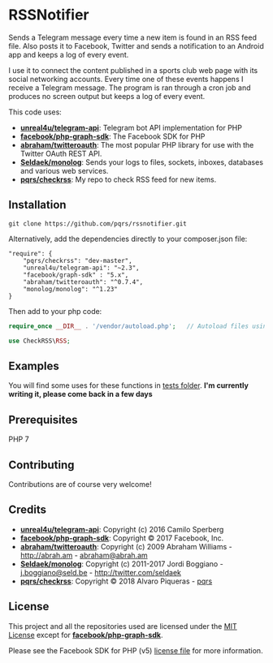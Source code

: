 # RSSNotifier

Sends a Telegram message every time a new item is found in an RSS feed file. Also posts it to Facebook, Twitter and sends a notification to an Android app and keeps a log of every event.

I use it to connect the content published in a sports club web page with its social networking accounts. Every time one of these events happens I receive a Telegram message. The program is ran through a cron job and produces no screen output but keeps a log of every event.

This code uses:

* [**unreal4u/telegram-api**](https://github.com/unreal4u/telegram-api): Telegram bot API implementation for PHP
* [**facebook/php-graph-sdk**](https://github.com/facebook/php-graph-sdk): The Facebook SDK for PHP
* [**abraham/twitteroauth**](https://github.com/abraham/twitteroauth): The most popular PHP library for use with the Twitter OAuth REST API.
* [**Seldaek/monolog**](https://github.com/Seldaek/monolog): Sends your logs to files, sockets, inboxes, databases and various web services.
* [**pqrs/checkrss**](https://github.com/pqrs/checkrss): My repo to check RSS feed for new items.


## Installation

``` 
git clone https://github.com/pqrs/rssnotifier.git
```

Alternatively, add the dependencies directly to your composer.json file:

``` 
"require": {
    "pqrs/checkrss": "dev-master",
    "unreal4u/telegram-api": "~2.3",
    "facebook/graph-sdk" : "5.x",
    "abraham/twitteroauth": "^0.7.4",
    "monolog/monolog": "^1.23"
}
```

Then add to your php code:

``` php
require_once __DIR__ . '/vendor/autoload.php';   // Autoload files using Composer autoload

use CheckRSS\RSS;
```


## Examples

You will find some uses for these functions in [tests folder](tests). **I'm currently writing it, please come back in a few days**


## Prerequisites

PHP 7


## Contributing

Contributions are of course very welcome!


## Credits

* [**unreal4u/telegram-api**](https://github.com/unreal4u/telegram-api): Copyright (c) 2016 Camilo Sperberg
* [**facebook/php-graph-sdk**](https://github.com/facebook/php-graph-sdk): Copyright © 2017 Facebook, Inc.
* [**abraham/twitteroauth**](https://github.com/abraham/twitteroauth): Copyright (c) 2009 Abraham Williams - http://abrah.am - abraham@abrah.am
* [**Seldaek/monolog**](https://github.com/Seldaek/monolog): Copyright (c) 2011-2017 Jordi Boggiano - j.boggiano@seld.be - http://twitter.com/seldaek
* [**pqrs/checkrss**](https://github.com/pqrs/checkrss): Copyright © 2018 Alvaro Piqueras - [pqrs](https://github.com/pqrs)






## License

This project and all the repositories used are licensed under the [MIT License](LICENSE) except for [**facebook/php-graph-sdk**](https://github.com/facebook/php-graph-sdk).

Please see the Facebook SDK for PHP (v5) [license file](https://github.com/facebook/php-graph-sdk/blob/master/LICENSE) for more information.

